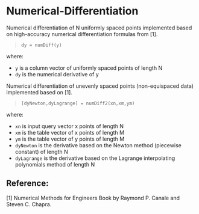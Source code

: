 # Numerical-Differentiation

Numerical differentiation of N uniformly spaced points implemented based on high-accuracy numerical differentiation formulas from [1]. 
>  `dy = numDiff(y)`
> 
where:
- `y` is a column vector of uniformly spaced points of length N
- `dy` is the numerical derivative of y


Numerical differentiation of unevenly spaced points (non-equispaced data) implemented based on [1]. 
> `[dyNewton,dyLagrange] = numDiff2(xn,xm,ym)`
> 
where:
- `xn` is input query vector x points of length N
- `xm` is the table vector of x points of length M
- `ym` is the table vector of y points of length M
- `dyNewton`  is the derivative based on the Newton method (piecewise constant) of length N
- `dyLagrange` is the derivative based on the Lagrange interpolating polynomials method of length N

## Reference: 

[1] Numerical Methods for Engineers Book by Raymond P. Canale and Steven C. Chapra. 
